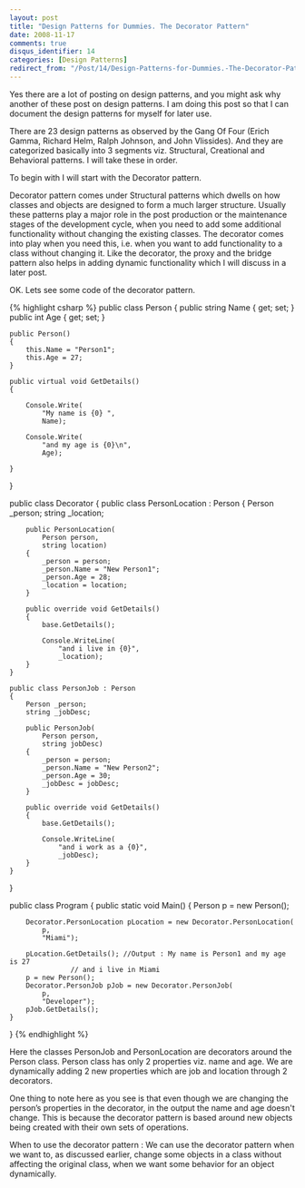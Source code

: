 ```yaml
---
layout: post
title: "Design Patterns for Dummies. The Decorator Pattern"
date: 2008-11-17
comments: true
disqus_identifier: 14
categories: [Design Patterns]
redirect_from: "/Post/14/Design-Patterns-for-Dummies.-The-Decorator-Pattern.aspx/"
---
```

Yes there are a lot of posting on design patterns, and you might ask why
another of these post on design patterns. I am doing this post so that I
can document the design patterns for myself for later use.

There are 23 design patterns as observed by the Gang Of Four (Erich
Gamma, Richard Helm, Ralph Johnson, and John Vlissides). And they are
categorized basically into 3 segments viz. Structural, Creational and
Behavioral patterns. I will take these in order.
<!--more-->
To begin with I will start with the Decorator pattern.

Decorator pattern comes under Structural patterns which dwells on how
classes and objects are designed to form a much larger structure.
Usually these patterns play a major role in the post production or the
maintenance stages of the development cycle, when you need to add some
additional functionality without changing the existing classes. The
decorator comes into play when you need this, i.e. when you want to add
functionality to a class without changing it. Like the decorator, the
proxy and the bridge pattern also helps in adding dynamic functionality
which I will discuss in a later post.

OK. Lets see some code of the decorator pattern.

{% highlight csharp %}
public class Person
{
    public string Name { get; set; }
    public int Age { get; set; }

    public Person()
    {
        this.Name = "Person1";
        this.Age = 27;
    }

    public virtual void GetDetails()
    {

        Console.Write(
            "My name is {0} ",
            Name);

        Console.Write(
            "and my age is {0}\n",
            Age);

    }
}

public class Decorator
{
    public class PersonLocation : Person
    {
        Person _person;
        string _location;

        public PersonLocation(
            Person person,
            string location)
        {
            _person = person;
            _person.Name = "New Person1";
            _person.Age = 28;
            _location = location;
        }

        public override void GetDetails()
        {
            base.GetDetails();

            Console.WriteLine(
                "and i live in {0}",
                _location);
        }
    }

    public class PersonJob : Person
    {
        Person _person;
        string _jobDesc;

        public PersonJob(
            Person person,
            string jobDesc)
        {
            _person = person;
            _person.Name = "New Person2";
            _person.Age = 30;
            _jobDesc = jobDesc;
        }

        public override void GetDetails()
        {
            base.GetDetails();

            Console.WriteLine(
                "and i work as a {0}",
                _jobDesc);
        }
    }
}

public class Program
{
    public static void Main()
    {
        Person p = new Person();

        Decorator.PersonLocation pLocation = new Decorator.PersonLocation(
            p,
            "Miami");

        pLocation.GetDetails(); //Output : My name is Person1 and my age is 27
                   // and i live in Miami
        p = new Person();
        Decorator.PersonJob pJob = new Decorator.PersonJob(
            p,
            "Developer");
        pJob.GetDetails();
    }
}
{% endhighlight %}

Here the classes PersonJob and PersonLocation are decorators around the
Person class. Person class has only 2 properties viz. name and age. We
are dynamically adding 2 new properties which are job and location
through 2 decorators.

One thing to note here as you see is that even though we are changing
the person’s properties in the decorator, in the output the name and age
doesn't change. This is because the decorator pattern is based around
new objects being created with their own sets of operations.

When to use the decorator pattern : We can use the decorator pattern
when we want to, as discussed earlier, change some objects in a class
without affecting the original class, when we want some behavior for an
object dynamically.

